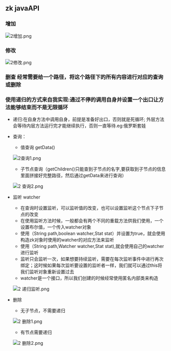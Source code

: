 ## zk javaAPI
### 增加

![2增加.png](https://upload-images.jianshu.io/upload_images/14466577-460ca50a9434b4c8.png?imageMogr2/auto-orient/strip%7CimageView2/2/w/1240)
	
### 修改

![2修改.png](https://upload-images.jianshu.io/upload_images/14466577-ed5f0e108447e008.png?imageMogr2/auto-orient/strip%7CimageView2/2/w/1240)

### 删查 经常需要给一个路径，将这个路径下的所有内容进行对应的查询或删除
### 使用递归的方式来自我实现:通过不停的调用自身并设置一个出口让方法能够结束而不是无限循环

* 递归:在自身方法中调用自身，前提是准备好出口，否则就是死循环;
外层方法会等待内层方法运行完才能继续执行，否则一直等待.eg:俄罗斯套娃

* 查询： 
	* 值查询 getData()
	
	![2查询1.png](https://upload-images.jianshu.io/upload_images/14466577-5c4dad9c5232a02e.png?imageMogr2/auto-orient/strip%7CimageView2/2/w/1240)
	
	* 子节点查询（getChildren()只能查到子节点的名字,要获取到子节点的信息里面拼接好完整路径，然后通过getData来进行查询）
	
	![2 查询2.png](https://upload-images.jianshu.io/upload_images/14466577-0fc07eafab382c73.png?imageMogr2/auto-orient/strip%7CimageView2/2/w/1240)
	
* 监听 watcher
	* 在查询时设置监听，可以监听值的改变，也可以设置监听这个节点下子节点的改变
	* 在使用监听方法时候，一般都会有两个不同的重载方法供我们使用，一个设置布尔值，一个传入watcher对象	
	* 使用（String path,boolean watcher,Stat stat）并设置为true，就会使用构造zk对象时使用的watcher的对应方法来监听
	* 使用（String path,Watcher watcher,Stat stat),就会使用自己的watcher进行监听
	* 监听只会监听一次，如果想要持续监听，需要在每次监听事件中进行再次绑定；这时候如果每次监听要设置的监听者一样，我们就可以通过this将我们监听对象重新设置过去
	* watcher是一个接口，所以我们创建的时候经常使用匿名内部类来构造

	![2 递归监听.png](https://upload-images.jianshu.io/upload_images/14466577-39c1ce72316c3967.png?imageMogr2/auto-orient/strip%7CimageView2/2/w/1240)

* 删除
	* 无子节点，不需要递归
	
	![2 删除1.png](https://upload-images.jianshu.io/upload_images/14466577-49f1f6559bbe65dd.png?imageMogr2/auto-orient/strip%7CimageView2/2/w/1240)
	
	* 有节点需要递归
	
	![2 删除2.png](https://upload-images.jianshu.io/upload_images/14466577-e5626bbe074844ca.png?imageMogr2/auto-orient/strip%7CimageView2/2/w/1240)



